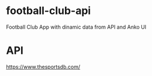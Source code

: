 # football-club-api
Football Club App with dinamic data from API and Anko UI <br/>

# API
https://www.thesportsdb.com/
